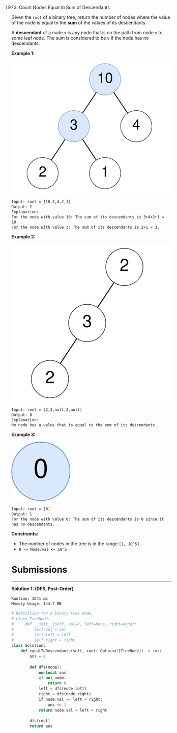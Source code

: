 1973. Count Nodes Equal to Sum of Descendants

Given the `root` of a binary tree, return the number of nodes where the value of the node is equal to the **sum** of the values of its descendants.

A **descendant** of a node `x` is any node that is on the path from node `x` to some leaf node. The sum is considered to be `0` if the node has no descendants.

 

**Example 1:**

![1973_screenshot-2021-08-17-at-17-16-50-diagram-drawio-diagrams-net.png](img/1973_screenshot-2021-08-17-at-17-16-50-diagram-drawio-diagrams-net.png)
```
Input: root = [10,3,4,2,1]
Output: 2
Explanation:
For the node with value 10: The sum of its descendants is 3+4+2+1 = 10.
For the node with value 3: The sum of its descendants is 2+1 = 3.
```

**Example 2:**

![1973_screenshot-2021-08-17-at-17-25-21-diagram-drawio-diagrams-net.png](img/1973_screenshot-2021-08-17-at-17-25-21-diagram-drawio-diagrams-net.png)
```
Input: root = [2,3,null,2,null]
Output: 0
Explanation:
No node has a value that is equal to the sum of its descendants.
```

**Example 3:**

![1973_screenshot-2021-08-17-at-17-23-53-diagram-drawio-diagrams-net.png](img/1973_screenshot-2021-08-17-at-17-23-53-diagram-drawio-diagrams-net.png)
```
Input: root = [0]
Output: 1
For the node with value 0: The sum of its descendants is 0 since it has no descendants.
```

**Constraints:**

* The number of nodes in the tree is in the range `[1, 10^5]`.
* `0 <= Node.val <= 10^5`

# Submissions
---
**Solution 1: (DFS, Post-Order)**
```
Runtime: 1241 ms
Memory Usage: 144.7 MB
```
```python
# Definition for a binary tree node.
# class TreeNode:
#     def __init__(self, val=0, left=None, right=None):
#         self.val = val
#         self.left = left
#         self.right = right
class Solution:
    def equalToDescendants(self, root: Optional[TreeNode]) -> int:
        ans = 0
        
        def dfs(node):
            nonlocal ans
            if not node:
                return 0
            left = dfs(node.left)
            right = dfs(node.right)
            if node.val == left + right:
                ans += 1
            return node.val + left + right
            
        dfs(root)
        return ans
```
